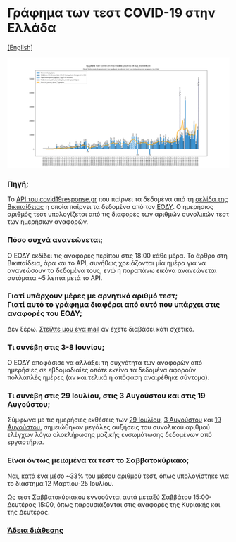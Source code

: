 # Γράφημα των τεστ COVID-19 στην Ελλάδα
[[English]](README.en.md)

[![](plots/latest.png)](https://raw.githubusercontent.com/tdiam/covid19-el-tests-chart/master/plots/latest.png)

### Πηγή;
Το [API του covid19response.gr](https://covid-19-greece.herokuapp.com/) που παίρνει τα δεδομένα από τη [σελίδα της Βικιπαίδειας](https://el.wikipedia.org/wiki/%CE%A0%CE%B1%CE%BD%CE%B4%CE%B7%CE%BC%CE%AF%CE%B1_%CF%84%CE%BF%CF%85_%CE%BA%CE%BF%CF%81%CE%BF%CE%BD%CE%BF%CF%8A%CE%BF%CF%8D_%CF%83%CF%84%CE%B7%CE%BD_%CE%95%CE%BB%CE%BB%CE%AC%CE%B4%CE%B1_%CF%84%CE%BF_2020#%CE%A3%CF%84%CE%B1%CF%84%CE%B9%CF%83%CF%84%CE%B9%CE%BA%CE%AC_%CF%83%CF%84%CE%BF%CE%B9%CF%87%CE%B5%CE%AF%CE%B1) η οποία παίρνει τα δεδομένα από τον [ΕΟΔΥ](https://eody.gov.gr/epidimiologika-statistika-dedomena/ektheseis-covid-19/). Ο ημερήσιος αριθμός τεστ υπολογίζεται από τις διαφορές των αριθμών συνολικών τεστ των ημερήσιων αναφορών.

### Πόσο συχνά ανανεώνεται;
Ο ΕΟΔΥ εκδίδει τις αναφορές περίπου στις 18:00 κάθε μέρα. Το άρθρο στη Βικιπαίδεια, άρα και το API, συνήθως χρειάζονται μία ημέρα για να ανανεώσουν τα δεδομένα τους, ενώ η παραπάνω εικόνα ανανεώνεται αυτόματα ~5 λεπτά μετά το API.

### Γιατί υπάρχουν μέρες με αρνητικό αριθμό τεστ;<br />Γιατί αυτό το γράφημα διαφέρει από αυτό που υπάρχει στις αναφορές του ΕΟΔΥ;
Δεν ξέρω. [Στείλτε μου ένα mail](mailto:diamaltho@gmail.com) αν έχετε διαβάσει κάτι σχετικό.

### Τι συνέβη στις 3-8 Ιουνίου;
Ο ΕΟΔΥ αποφάσισε να αλλάξει τη συχνότητα των αναφορών από ημερήσιες σε εβδομαδιαίες οπότε εκείνα τα δεδομένα αφορούν πολλαπλές ημέρες (αν και τελικά η απόφαση αναιρέθηκε σύντομα).

### Τι συνέβη στις 29 Ιουλίου, στις 3 Αυγούστου και στις 19 Αυγούστου;
Σύμφωνα με τις ημερήσιες εκθέσεις των [29 Ιουλίου](https://eody.gov.gr/wp-content/uploads/2020/07/covid-gr-daily-report-20200729.pdf), [3 Αυγούστου](https://eody.gov.gr/wp-content/uploads/2020/08/covid-gr-daily-report-20200803.pdf) και [19 Αυγούστου](https://eody.gov.gr/wp-content/uploads/2020/08/covid-gr-daily-report-19-08-2020.pdf), σημειώθηκαν μεγάλες αυξήσεις του συνολικού αριθμού ελέγχων λόγω ολοκλήρωσης μαζικής ενσωμάτωσης δεδομένων από εργαστήρια.

### Είναι όντως μειωμένα τα τεστ το Σαββατοκύριακο;
Ναι, κατά ένα μέσο ~33% του μέσου αριθμού τεστ, όπως υπολογίστηκε για το διάστημα 12 Μαρτίου-25 Ιουλίου.

Ως τεστ Σαββατοκύριακου εννοούνται αυτά μεταξύ Σαββάτου 15:00-Δευτέρας 15:00, όπως παρουσιάζονται στις αναφορές της Κυριακής και της Δευτέρας.

### [Άδεια διάθεσης](LICENSE.txt)

